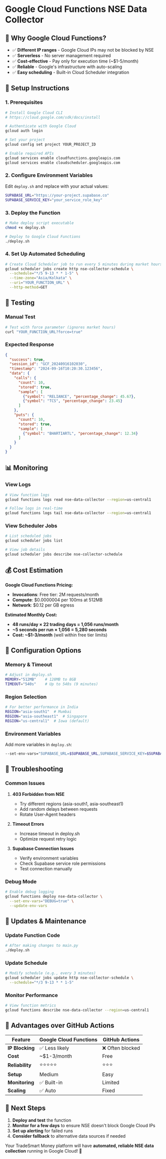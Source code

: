 # Google Cloud Functions NSE Data Collector

## 🎯 **Why Google Cloud Functions?**

- ✅ **Different IP ranges** - Google Cloud IPs may not be blocked by NSE
- ✅ **Serverless** - No server management required
- ✅ **Cost-effective** - Pay only for execution time (~$1-5/month)
- ✅ **Reliable** - Google's infrastructure with auto-scaling
- ✅ **Easy scheduling** - Built-in Cloud Scheduler integration

## 🚀 **Setup Instructions**

### **1. Prerequisites**

```bash
# Install Google Cloud CLI
# https://cloud.google.com/sdk/docs/install

# Authenticate with Google Cloud
gcloud auth login

# Set your project
gcloud config set project YOUR_PROJECT_ID

# Enable required APIs
gcloud services enable cloudfunctions.googleapis.com
gcloud services enable cloudscheduler.googleapis.com
```

### **2. Configure Environment Variables**

Edit `deploy.sh` and replace with your actual values:

```bash
SUPABASE_URL="https://your-project.supabase.co"
SUPABASE_SERVICE_KEY="your_service_role_key"
```

### **3. Deploy the Function**

```bash
# Make deploy script executable
chmod +x deploy.sh

# Deploy to Google Cloud Functions
./deploy.sh
```

### **4. Set Up Automated Scheduling**

```bash
# Create Cloud Scheduler job to run every 5 minutes during market hours
gcloud scheduler jobs create http nse-collector-schedule \
  --schedule="*/5 9-13 * * 1-5" \
  --time-zone="Asia/Kolkata" \
  --uri="YOUR_FUNCTION_URL" \
  --http-method=GET
```

## 🧪 **Testing**

### **Manual Test**
```bash
# Test with force parameter (ignores market hours)
curl "YOUR_FUNCTION_URL?force=true"
```

### **Expected Response**
```json
{
  "success": true,
  "session_id": "GCF_20240916102030",
  "timestamp": "2024-09-16T10:20:30.123456",
  "data": {
    "calls": {
      "count": 10,
      "stored": true,
      "sample": [
        {"symbol": "RELIANCE", "percentage_change": 45.67},
        {"symbol": "TCS", "percentage_change": 23.45}
      ]
    },
    "puts": {
      "count": 10,
      "stored": true,
      "sample": [
        {"symbol": "BHARTIARTL", "percentage_change": 12.34}
      ]
    }
  }
}
```

## 📊 **Monitoring**

### **View Logs**
```bash
# View function logs
gcloud functions logs read nse-data-collector --region=us-central1

# Follow logs in real-time
gcloud functions logs tail nse-data-collector --region=us-central1
```

### **View Scheduler Jobs**
```bash
# List scheduled jobs
gcloud scheduler jobs list

# View job details
gcloud scheduler jobs describe nse-collector-schedule
```

## 💰 **Cost Estimation**

**Google Cloud Functions Pricing:**
- **Invocations**: Free tier: 2M requests/month
- **Compute**: $0.0000004 per 100ms at 512MB
- **Network**: $0.12 per GB egress

**Estimated Monthly Cost:**
- **48 runs/day × 22 trading days = 1,056 runs/month**
- **~5 seconds per run × 1,056 = 5,280 seconds**
- **Cost: ~$1-3/month** (well within free tier limits)

## 🔧 **Configuration Options**

### **Memory & Timeout**
```bash
# Adjust in deploy.sh
MEMORY="512MB"    # 128MB to 8GB
TIMEOUT="540s"    # Up to 540s (9 minutes)
```

### **Region Selection**
```bash
# For better performance in India
REGION="asia-south1"  # Mumbai
REGION="asia-southeast1"  # Singapore
REGION="us-central1"  # Iowa (default)
```

### **Environment Variables**
Add more variables in `deploy.sh`:
```bash
--set-env-vars="SUPABASE_URL=$SUPABASE_URL,SUPABASE_SERVICE_KEY=$SUPABASE_SERVICE_KEY,DEBUG=true"
```

## 🚨 **Troubleshooting**

### **Common Issues**

1. **403 Forbidden from NSE**
   - Try different regions (asia-south1, asia-southeast1)
   - Add random delays between requests
   - Rotate User-Agent headers

2. **Timeout Errors**
   - Increase timeout in deploy.sh
   - Optimize request retry logic

3. **Supabase Connection Issues**
   - Verify environment variables
   - Check Supabase service role permissions
   - Test connection manually

### **Debug Mode**
```bash
# Enable debug logging
gcloud functions deploy nse-data-collector \
  --set-env-vars="DEBUG=true" \
  --update-env-vars
```

## 🔄 **Updates & Maintenance**

### **Update Function Code**
```bash
# After making changes to main.py
./deploy.sh
```

### **Update Schedule**
```bash
# Modify schedule (e.g., every 3 minutes)
gcloud scheduler jobs update http nse-collector-schedule \
  --schedule="*/3 9-13 * * 1-5"
```

### **Monitor Performance**
```bash
# View function metrics
gcloud functions describe nse-data-collector --region=us-central1
```

## 🎯 **Advantages over GitHub Actions**

| Feature | Google Cloud Functions | GitHub Actions |
|---------|----------------------|----------------|
| **IP Blocking** | ✅ Less likely | ❌ Often blocked |
| **Cost** | ~$1-3/month | Free |
| **Reliability** | ⭐⭐⭐⭐⭐ | ⭐⭐⭐ |
| **Setup** | Medium | Easy |
| **Monitoring** | ✅ Built-in | Limited |
| **Scaling** | ✅ Auto | Fixed |

## 🚀 **Next Steps**

1. **Deploy and test** the function
2. **Monitor for a few days** to ensure NSE doesn't block Google Cloud IPs  
3. **Set up alerting** for failed runs
4. **Consider fallback** to alternative data sources if needed

Your TradeSmart Money platform will have **automated, reliable NSE data collection** running in Google Cloud! 🎉

